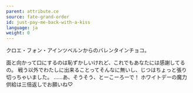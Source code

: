 ```yaml
---
parent: attribute.ce
source: fate-grand-order
id: just-pay-me-back-with-a-kiss
language: ja
weight: 0
---
```


クロエ・フォン・アインツベルンからのバレンタインチョコ。

面と向かって口にするのは恥ずかしいけれど、これでもあなたには感謝してるの。
戦う以外でわたしに出来ることってそんなに無いし、じつはちょっと張り切っちゃいました。
……あ、そうそう、とーこーろーで！
ホワイトデーの魔力供給は三倍返しでお願いね♡
